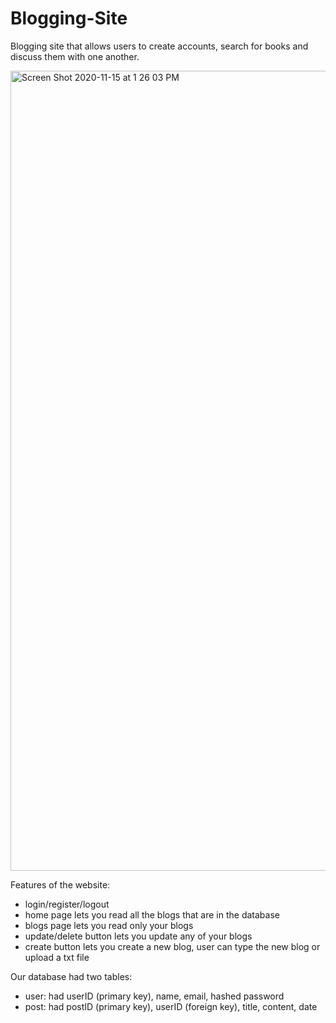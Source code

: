 # Blogging-Site
Blogging site that allows users to create accounts, search for books and discuss them with one another.

<img width="1280" alt="Screen Shot 2020-11-15 at 1 26 03 PM" src="https://user-images.githubusercontent.com/51719874/99193316-32e51500-2746-11eb-86ba-94bf237618ad.png">

Features of the website:

- login/register/logout
- home page lets you read all the blogs that are in the database
- blogs page lets you read only your blogs
- update/delete button lets you update any of your blogs
- create button lets you create a new blog, user can type the new blog or upload a txt file

Our database had two tables:
- user: had userID (primary key), name, email, hashed password
- post: had postID (primary key), userID (foreign key), title, content, date
